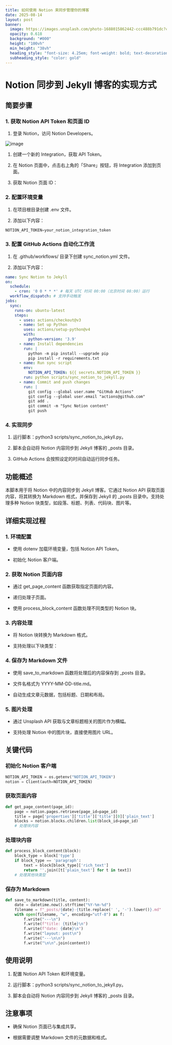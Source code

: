 ```yaml
---
title: 如何使用 Notion 来同步管理你的博客
date: 2025-08-14
layout: post
banner:
  image: https://images.unsplash.com/photo-1688015862442-ccc488b791dc?crop=entropy&cs=tinysrgb&fit=max&fm=jpg&ixid=M3w2OTIwMzJ8MHwxfHJhbmRvbXx8fHx8fHx8fDE3NTUyMDMxMjN8&ixlib=rb-4.1.0&q=80&w=1080
  opacity: 0.618
  background: "#000"
  height: "100vh"
  min_height: "38vh"
  heading_style: "font-size: 4.25em; font-weight: bold; text-decoration: underline"
  subheading_style: "color: gold"
---
```


# Notion 同步到 Jekyll 博客的实现方式

## 简要步骤

### 1. 获取 Notion API Token 和页面 ID

1. 登录 Notion，访问 Notion Developers。

![image](https://prod-files-secure.s3.us-west-2.amazonaws.com/a7a0cc5a-89b9-4cda-8686-1fba0ca52f40/d19c1afe-dea5-4312-9333-786b0ba83054/image.png?X-Amz-Algorithm=AWS4-HMAC-SHA256&X-Amz-Content-Sha256=UNSIGNED-PAYLOAD&X-Amz-Credential=ASIAZI2LB466VWUCXTLO%2F20250814%2Fus-west-2%2Fs3%2Faws4_request&X-Amz-Date=20250814T202522Z&X-Amz-Expires=3600&X-Amz-Security-Token=IQoJb3JpZ2luX2VjEAMaCXVzLXdlc3QtMiJIMEYCIQCf%2Bqx77CLmw3zHBpiDZyKQ5vaD1LWLYF2%2Fh2QsLbWilgIhAOqurxrBi5ATN68TXgfQwZ66kkNjOObKDTKdzQ0ClO%2FvKv8DCEwQABoMNjM3NDIzMTgzODA1IgydTWoC3Gjzt%2BacQQ4q3AMjR0a7yXrvfO6i%2FwzY6F9vOHktMrQChTt5c4xL2CQjHb%2BvZyVe4B3jVEtjJu800V192GclEe1YEBO8n1vNVCMRXPPUTa5CaYjg6AnLh3p4Ht%2FfpkfwlpjNWOMAjwhoNYu47oQyv2Beegg2Q7EWkRlaFHGrPNOgBND7w65vRNR52307TOfGlg1RhvpkTnidxQjZ8tRGWcnLIwv1KjGSx0ps%2BJjxf2X%2BKgvyvr3b%2Ftwr3QIkpLaVgwHyoGmJvKAK6VTqix5j4zjoDmKU1SrJAf5PAIJ4H0aYiigeoW%2FQGlH3UpMkgG5znTOEwp3h3Ty86%2F1a5ySbnZOuf4gKZia0MINjmuAm6mWdasyT9%2FXd0OI5Ld8L9RYICHQvkKfqv5HvZ%2BljfJ%2BRccy1WfTAdlzVIXjh8eRRq9DvOGFMzRMMicvsijzhq%2Bv9fLVrtRNnMSy%2B3wBLXD7pA2oAkHlZdX5Y3Js7bGefsatN1gWtic5nPPHPLfcRNVlKQgHjKfm%2BUIUcxWpNxgY4N4glVCnt3SNZ7FtBLMV3D%2FVKJFAbyqIpM5Pkfg5XnTDMSVvDClzXwYBGMbhjWIwWy%2BmbMcVtpMynEpo3iIVQGw2BdUjVGuPQmmplARsoKKo15dZjeCRt8zCH6fjEBjqkAQjLb7xnQHvEjKvZwRBah74zvNNnxXDwCR8PcHAro7JdSibYNkRAdCZ2cBd7OF0xHr1%2FicH6lU%2BlDcvuwMYdCN5xu89HE%2FhQ2KzaIr6mrk3SZ6GIQTP7EDYp7NX6YJv%2BuPYuaptheNMgPZBeBNyGjeG%2BtHLsVKSYZJ4mMK6nPJ%2FJ9mrNqSYu4Ojzz1mWiwJNSGvwHBFkkr5cB7WScby6QKyk2qBn&X-Amz-Signature=0664ba794ac789b7320ec83113ffe70da4fc8cbbd523d09073938070ef01b890&X-Amz-SignedHeaders=host&x-amz-checksum-mode=ENABLED&x-id=GetObject)

1. 创建一个新的 Integration，获取 API Token。

1. 在 Notion 页面中，点击右上角的「Share」按钮，将 Integration 添加到页面。

1. 获取 Notion 页面 ID：


### 2. 配置环境变量

1. 在项目根目录创建 .env 文件。

1. 添加以下内容：

```javascript
NOTION_API_TOKEN=your_notion_integration_token
```

### 3. 配置 GitHub Actions 自动化工作流

1. 在 .github/workflows/ 目录下创建 sync_notion.yml 文件。

1. 添加以下内容：

```yaml
name: Sync Notion to Jekyll
on:
  schedule:
    - cron: '0 0 * * *' # 每天 UTC 时间 00:00（北京时间 08:00）运行
  workflow_dispatch: # 支持手动触发
jobs:
  sync:
    runs-on: ubuntu-latest
    steps:
      - uses: actions/checkout@v3
      - name: Set up Python
        uses: actions/setup-python@v4
        with:
          python-version: '3.9'
      - name: Install dependencies
        run: |
          python -m pip install --upgrade pip
          pip install -r requirements.txt
      - name: Run sync script
        env:
          NOTION_API_TOKEN: ${{ secrets.NOTION_API_TOKEN }}
        run: python scripts/sync_notion_to_jekyll.py
      - name: Commit and push changes
        run: |
          git config --global user.name "GitHub Actions"
          git config --global user.email "actions@github.com"
          git add .
          git commit -m "Sync Notion content"
          git push
```

### 4. 实现同步

1. 运行脚本：python3 scripts/sync_notion_to_jekyll.py。

1. 脚本会自动将 Notion 内容同步到 Jekyll 博客的 _posts 目录。

1. GitHub Actions 会按照设定的时间自动运行同步任务。

## 功能概述

本脚本用于将 Notion 中的内容同步到 Jekyll 博客。它通过 Notion API 获取页面内容，将其转换为 Markdown 格式，并保存到 Jekyll 的 _posts 目录中。支持处理多种 Notion 块类型，如段落、标题、列表、代码块、图片等。

## 详细实现过程

### 1. 环境配置

- 使用 dotenv 加载环境变量，包括 Notion API Token。

- 初始化 Notion 客户端。

### 2. 获取 Notion 页面内容

- 通过 get_page_content 函数获取指定页面的内容。

- 递归处理子页面。

- 使用 process_block_content 函数处理不同类型的 Notion 块。

### 3. 内容处理

- 将 Notion 块转换为 Markdown 格式。

- 支持处理以下块类型：


### 4. 保存为 Markdown 文件

- 使用 save_to_markdown 函数将处理后的内容保存到 _posts 目录。

- 文件名格式为 YYYY-MM-DD-title.md。

- 自动生成文章元数据，包括标题、日期和布局。

### 5. 图片处理

- 通过 Unsplash API 获取与文章标题相关的图片作为横幅。

- 支持处理 Notion 中的图片块，直接使用图片 URL。

## 关键代码

### 初始化 Notion 客户端

```python
NOTION_API_TOKEN = os.getenv("NOTION_API_TOKEN")
notion = Client(auth=NOTION_API_TOKEN)
```

### 获取页面内容

```python
def get_page_content(page_id):
    page = notion.pages.retrieve(page_id=page_id)
    title = page['properties']['title']['title'][0]['plain_text']
    blocks = notion.blocks.children.list(block_id=page_id)
    # 处理块内容
```

### 处理块内容

```python
def process_block_content(block):
    block_type = block['type']
    if block_type == 'paragraph':
        text = block[block_type]['rich_text']
        return ''.join([t['plain_text'] for t in text])
    # 处理其他块类型
```

### 保存为 Markdown

```python
def save_to_markdown(title, content):
    date = datetime.now().strftime("%Y-%m-%d")
    filename = f"_posts/{date}-{title.replace(' ', '-').lower()}.md"
    with open(filename, "w", encoding="utf-8") as f:
        f.write("---\n")
        f.write(f"title: {title}\n")
        f.write(f"date: {date}\n")
        f.write("layout: post\n")
        f.write("---\n\n")
        f.write("\n\n".join(content))
```

## 使用说明

1. 配置 Notion API Token 和环境变量。

1. 运行脚本：python3 scripts/sync_notion_to_jekyll.py。

1. 脚本会自动将 Notion 内容同步到 Jekyll 博客的 _posts 目录。

## 注意事项

- 确保 Notion 页面已与集成共享。

- 根据需要调整 Markdown 文件的元数据和格式。